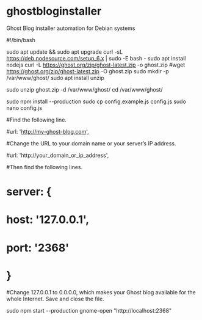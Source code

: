 # ghostbloginstaller
Ghost Blog installer automation for Debian systems

#!/bin/bash

sudo apt update && sudo apt upgrade
curl -sL https://deb.nodesource.com/setup_6.x | sudo -E bash -
sudo apt install nodejs
curl -L https://ghost.org/zip/ghost-latest.zip -o ghost.zip
#wget https://ghost.org/zip/ghost-latest.zip -O ghost.zip
sudo mkdir -p /var/www/ghost/
sudo apt install unzip

sudo unzip ghost.zip -d /var/www/ghost/
cd /var/www/ghost/

sudo npm install --production
sudo cp config.example.js config.js
sudo nano config.js

#Find the following line.

#url: 'http://my-ghost-blog.com',

#Change the URL to your domain name or your server’s IP address.

#url: 'http://your_domain_or_ip_address',

#Then find the following lines.

# server: {
#    host: '127.0.0.1',
#    port: '2368'
# }

#Change 127.0.0.1 to 0.0.0.0, which makes your Ghost blog available for the whole Internet. Save and close the file.


sudo npm start --production
gnome-open "http://localhost:2368"
